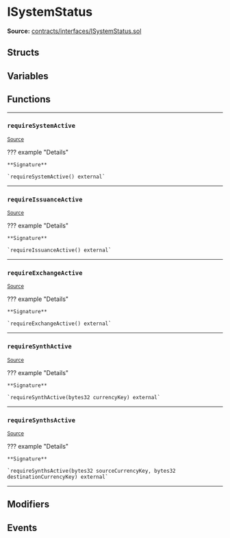 # ISystemStatus

**Source:** [contracts/interfaces/ISystemStatus.sol](https://github.com/Synthetixio/synthetix/tree/develop/contracts/interfaces/ISystemStatus.sol)

## Structs

## Variables

## Functions

---

### `requireSystemActive`
<sub>[Source](https://github.com/Synthetixio/synthetix/tree/develop/contracts/interfaces/ISystemStatus.sol#L6)</sub>

??? example "Details"

    **Signature**

    `requireSystemActive() external`

---

### `requireIssuanceActive`
<sub>[Source](https://github.com/Synthetixio/synthetix/tree/develop/contracts/interfaces/ISystemStatus.sol#L8)</sub>

??? example "Details"

    **Signature**

    `requireIssuanceActive() external`

---

### `requireExchangeActive`
<sub>[Source](https://github.com/Synthetixio/synthetix/tree/develop/contracts/interfaces/ISystemStatus.sol#L10)</sub>

??? example "Details"

    **Signature**

    `requireExchangeActive() external`

---

### `requireSynthActive`
<sub>[Source](https://github.com/Synthetixio/synthetix/tree/develop/contracts/interfaces/ISystemStatus.sol#L12)</sub>

??? example "Details"

    **Signature**

    `requireSynthActive(bytes32 currencyKey) external`

---

### `requireSynthsActive`
<sub>[Source](https://github.com/Synthetixio/synthetix/tree/develop/contracts/interfaces/ISystemStatus.sol#L14)</sub>

??? example "Details"

    **Signature**

    `requireSynthsActive(bytes32 sourceCurrencyKey, bytes32 destinationCurrencyKey) external`

---

## Modifiers

## Events

